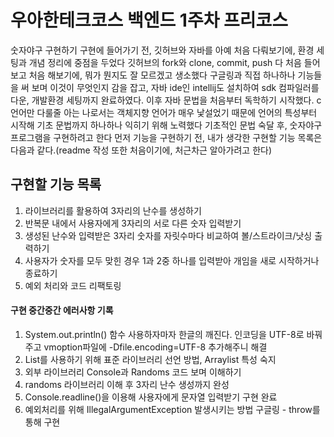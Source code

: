 # 우아한테크코스 백엔드 1주차 프리코스
숫자야구 구현하기
구현에 들어가기 전, 깃허브와 자바를 아예 처음 다뤄보기에, 환경 세팅과 개념 정리에 중점을 두었다
깃허브의 fork와 clone, commit, push 다 처음 들어보고 처음 해보기에, 뭐가 뭔지도 잘 모르겠고 생소했다
구글링과 직접 하나하나 기능들을 써 보며 이것이 무엇인지 감을 잡고, 자바 ide인 intellij도 설치하여 sdk 컴파일러를 다운, 개발환경 세팅까지 완료하였다.
이후 자바 문법을 처음부터 독학하기 시작했다. c언어만 다룰줄 아는 나로서는 객체지향 언어가 매우 낯설었기 때문에 언어의 특성부터 시작해 기초 문법까지 하나하나
익히기 위해 노력했다
기초적인 문법 숙달 후, 숫자야구 프로그램을 구현하려고 한다
먼저 기능을 구현하기 전, 내가 생각한 구현할 기능 목록은 다음과 같다.(readme 작성 또한 처음이기에, 처근차근 알아가려고 한다)
## 구현할 기능 목록
1. 라이브러리를 활용하여 3자리의 난수를 생성하기
2. 반복문 내에서 사용자에게 3자리의 서로 다른 숫자 입력받기
3. 생성된 난수와 입력받은 3자리 숫자를 자릿수마다 비교하여 볼/스트라이크/낫싱 출력하기
4. 사용자가 숫자를 모두 맞힌 경우 1과 2중 하나를 입력받아 개임을 새로 시작하거나 종료하기
5. 예외 처리와 코드 리팩토링


#### 구현 중간중간 에러사항 기록
1. System.out.println() 함수 사용하자마자 한글의 깨진다. 인코딩을 UTF-8로 바꿔주고 vmoption파일에 -Dfile.encoding=UTF-8 추가해주니 해결
2. List를 사용하기 위해 표준 라이브러리 선언 방법, Arraylist 특성 숙지
3. 외부 라이브러리 Console과 Randoms 코드 보며 이해하기
4. randoms 라이브러리 이해 후 3자리 난수 생성까지 완성
5. Console.readline()을 이용해 사용자에게 문자열 입력받기 구현 완료
6. 예외처리를 위해 IllegalArgumentException 발생시키는 방법 구글링 - throw를 통해 구현